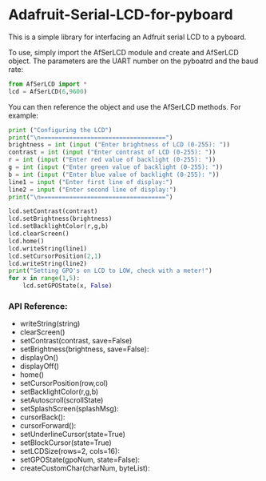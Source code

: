 # Adafruit-Serial-LCD-for-pyboard

This is a simple library for interfacing an Adfruit serial LCD to a pyboard.

To use, simply import the AfSerLCD module and create and AfSerLCD object.
The parameters are the UART number on the pyboatrd and the baud rate:

```python
from AfSerLCD import *
lcd = AfSerLCD(6,9600)
```

You can then reference the object and use the AfSerLCD methods.  For example:

```python
print ("Configuring the LCD")
print("\n===================================")
brightness = int (input ("Enter brightness of LCD (0-255): "))
contrast = int (input ("Enter contrast of LCD (0-255): "))
r = int (input ("Enter red value of backlight (0-255): "))
g = int (input ("Enter green value of backlight (0-255): "))
b = int (input ("Enter blue value of backlight (0-255): "))
line1 = input ("Enter first line of display:")
line2 = input ("Enter second line of display:")
print("\n===================================")

lcd.setContrast(contrast)
lcd.setBrightness(brightness)
lcd.setBacklightColor(r,g,b)
lcd.clearScreen()
lcd.home()
lcd.writeString(line1)
lcd.setCursorPosition(2,1)
lcd.writeString(line2) 
print("Setting GPO's on LCD to LOW, check with a meter!")
for x in range(1,5):
    lcd.setGPOState(x, False)
```
### API Reference:

*	writeString(string)
*	clearScreen()
*	setContrast(contrast, save=False)
*	setBrightness(brightness, save=False):
*	displayOn()
*	displayOff()
*	home()
*	setCursorPosition(row,col)
*	setBacklightColor(r,g,b)
*	setAutoscroll(scrollState)
*	setSplashScreen(splashMsg):
*	cursorBack():
*	cursorForward():
*	setUnderlineCursor(state=True)
*	setBlockCursor(state=True)
*	setLCDSize(rows=2, cols=16):
*	setGPOState(gpoNum, state=False):
*	createCustomChar(charNum, byteList):


